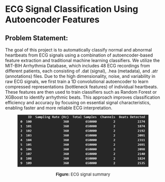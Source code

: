 # ECG Signal Classification Using Autoencoder Features

## Problem Statement:
The goal of this project is to automatically classify normal and abnormal heartbeats from ECG signals using a combination of autoencoder-based feature extraction and traditional machine learning classifiers. We utilize the MIT-BIH Arrhythmia Database, which includes 48 ECG recordings from different patients, each consisting of .dat (signal), .hea (metadata), and .atr (annotations) files. Due to the high dimensionality, noise, and variability in raw ECG signals, we first train a 1D convolutional autoencoder to learn compressed representations (bottleneck features) of individual heartbeats. These features are then used to train classifiers such as Random Forest or XGBoost to identify arrhythmic beats. This approach improves classification efficiency and accuracy by focusing on essential signal characteristics, enabling faster and more reliable ECG interpretation.


<div align="center">
  <figure>
    <img src="Images/Signal_summary.png" alt="ECG signal summary" width="600"/>
    <figcaption>
      <p style="font-size:small;"><b>Figure:</b> ECG signal summary</p>
    </figcaption>
  </figure>
</div>


